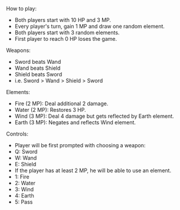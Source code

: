 How to play:
 - Both players start with 10 HP and 3 MP.
 - Every player's turn, gain 1 MP and draw one random element.
 - Both players start with 3 random elements.
 - First player to reach 0 HP loses the game.

Weapons:
 - Sword beats Wand
 - Wand beats Shield
 - Shield beats Sword
 - i.e. Sword > Wand > Shield > Sword

Elements:
 - Fire (2 MP): Deal additional 2 damage.
 - Water (2 MP): Restores 3 HP.
 - Wind (3 MP): Deal 4 damage but gets reflected by Earth element.
 - Earth (3 MP): Negates and reflects Wind element.

Controls:
 - Player will be first prompted with choosing a weapon:
  - Q: Sword
  - W: Wand
  - E: Shield
 - If the player has at least 2 MP, he will be able to use an element.
  - 1: Fire
  - 2: Water
  - 3: Wind
  - 4: Earth
  - 5: Pass 
